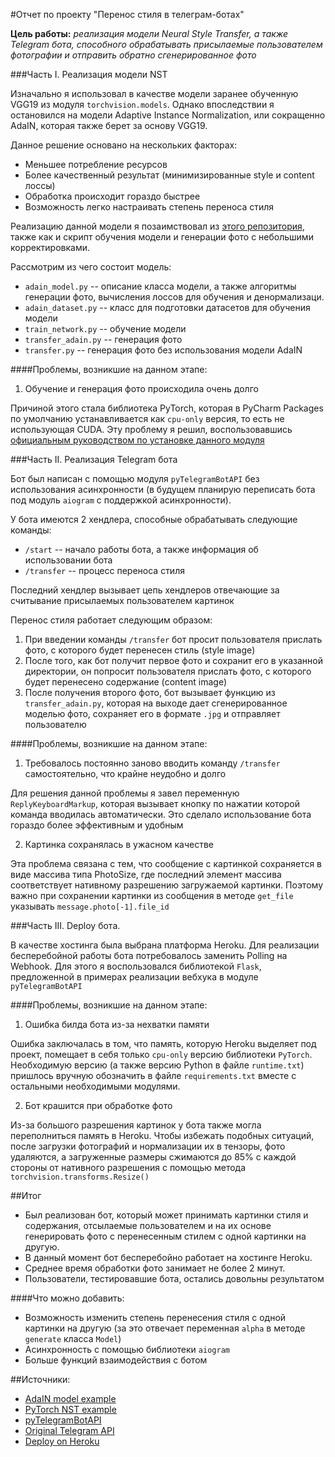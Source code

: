 #Отчет по проекту "Перенос стиля в телеграм-ботах"

<b>Цель работы:</b> <i>реализация модели Neural Style Transfer, а также Telegram бота, способного обрабатывать присылаемые пользователем фотографии и отправить обратно сгенерированное фото</i>

###Часть I. Реализация модели NST

Изначально я использовал в качестве модели заранее обученную VGG19 из модуля `torchvision.models`. Однако впоследствии я остановился на модели Adaptive Instance Normalization, или сокращенно AdaIN, которая также берет за основу VGG19.

Данное решение основано на нескольких факторах:

- Меньшее потребление ресурсов
- Более качественный результат (минимизированные style и content лоссы)
- Обработка происходит гораздо быстрее
- Возможность легко настраивать степень переноса стиля

Реализацию данной модели я позаимствовал из [этого репозитория](https://github.com/irasin/Pytorch_AdaIN), также как и скрипт обучения модели и генерации фото с небольшими корректировками.

Рассмотрим из чего состоит модель:
- `adain_model.py` -- описание класса модели, а также алгоритмы генерации фото, вычисления лоссов для обучения и денормализаци.
- `adain_dataset.py` -- класс для подготовки датасетов для обучения модели
- `train_network.py` -- обучение модели
- `transfer_adain.py` -- генерация фото
- `transfer.py` -- генерация фото без использования модели AdaIN

####Проблемы, возникшие на данном этапе:
1. Обучение и генерация фото происходила очень долго

Причиной этого стала библиотека PyTorch, которая в PyCharm Packages по умолчанию устанавливается как `cpu-only` версия, то есть не использующая CUDA. Эту проблему я решил, воспользовавшись [официальным руководством по установке данного модуля](https://pytorch.org/get-started/locally/)


###Часть II. Реализация Telegram бота

Бот был написан с помощью модуля `pyTelegramBotAPI` без использования асинхронности (в будущем планирую переписать бота под модуль `aiogram` с поддержкой асинхронности).

У бота имеются 2 хендлера, способные обрабатывать следующие команды:
- `/start` -- начало работы бота, а также информация об использовании бота
- `/transfer` -- процесс переноса стиля

Последний хендлер вызывает цепь хендлеров отвечающие за считывание присылаемых пользователем картинок

Перенос стиля работает следующим образом:
1. При введении команды `/transfer` бот просит пользователя прислать фото, с которого будет перенесен стиль (style image)
2. После того, как бот получит первое фото и сохранит его в указанной директории, он попросит пользователя прислать фото, с которого будет перенесено содержание (content image)
3. После получения второго фото, бот вызывает функцию из `transfer_adain.py`, которая на выходе дает сгенерированное моделью фото, сохраняет его в формате `.jpg` и отправляет пользователю

####Проблемы, возникшие на данном этапе:
1. Требовалось постоянно заново вводить команду `/transfer` самостоятельно, что крайне неудобно и долго

Для решения данной проблемы я завел переменную `ReplyKeyboardMarkup`, которая вызывает кнопку по нажатии которой команда вводилась автоматически. Это сделало использование бота гораздо более эффективным и удобным

2. Картинка сохранялась в ужасном качестве

Эта проблема связана с тем, что сообщение с картинкой сохраняется в виде массива типа PhotoSize, где последний элемент массива соответствует нативному разрешению загружаемой картинки. Поэтому важно при сохранении картинки из сообщения в методе `get_file` указывать `message.photo[-1].file_id`

###Часть III. Deploy бота.

В качестве хостинга была выбрана платформа Heroku. Для реализации бесперебойной работы бота потребовалось заменить Polling на Webhook. Для этого я воспользовался библиотекой `Flask`, предложенной в примерах реализации вебхука в модуле `pyTelegramBotAPI`

####Проблемы, возникшие на данном этапе:

1. Ошибка билда бота из-за нехватки памяти

Ошибка заключалась в том, что память, которую Heroku выделяет под проект, помещает в себя только `cpu-only` версию библиотеки `PyTorch`. Необходимую версию (а также версию Python в файле `runtime.txt`) пришлось вручную обозначить в файле `requirements.txt` вместе с остальными необходимыми модулями.

2. Бот крашится при обработке фото

Из-за большого разрешения картинок у бота также могла переполниться память в Heroku. Чтобы избежать подобных ситуаций, после загрузки фотографий и нормализации их в тензоры, фото удаляются, а загруженные размеры сжимаются до 85% с каждой стороны от нативного разрешения с помощью метода `torchvision.transforms.Resize()`

##Итог

- Был реализован бот, который может принимать картинки стиля и содержания, отсылаемые пользователем и на их основе генерировать фото с перенесенным стилем с одной картинки на другую. 
- В данный момент бот бесперебойно работает на хостинге Heroku.
- Среднее время обработки фото занимает не более 2 минут.
- Пользователи, тестировавшие бота, остались довольны результатом

####Что можно добавить:

- Возможность изменить степень перенесения стиля с одной картинки на другую (за это отвечает переменная `alpha` в методе `generate` класса `Model`)
- Асинхронность с помощью библиотеки `aiogram`
- Больше функций взаимодействия с ботом

##Источники:
- [AdaIN model example](https://github.com/irasin/Pytorch_AdaIN)
- [PyTorch NST example](https://pytorch.org/tutorials/advanced/neural_style_tutorial.html)
- [pyTelegramBotAPI](https://github.com/eternnoir/pyTelegramBotAPI)
- [Original Telegram API](https://core.telegram.org/bots/api)
- [Deploy on Heroku](https://towardsdatascience.com/how-to-deploy-a-telegram-bot-using-heroku-for-free-9436f89575d2)



